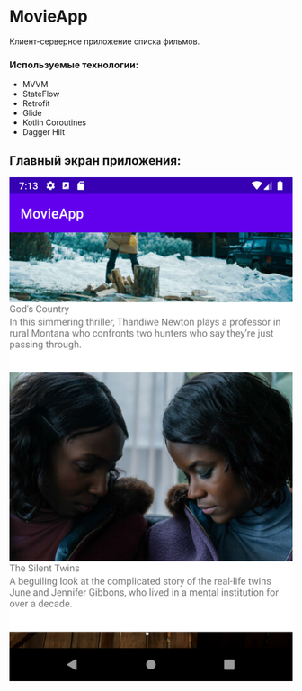 # MovieApp
Клиент-серверное приложение списка фильмов.
### Используемые технологии:
- MVVM
- StateFlow
- Retrofit
- Glide
- Kotlin Coroutines
- Dagger Hilt

## Главный экран приложения:
![Главный экран приложения](https://github.com/beatricedbz/MovieApp/blob/master/main_screen.png)
